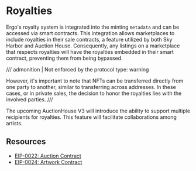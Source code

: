 # Royalties

Ergo's royalty system is integrated into the minting `metadata` and can be accessed via smart contracts. This integration allows marketplaces to include royalties in their sale contracts, a feature utilized by both Sky Harbor and Auction House. Consequently, any listings on a marketplace that respects royalties will have the royalties embedded in their smart contract, preventing them from being bypassed.

/// admonition | Not enforced by the protocol
    type: warning

However, it's important to note that NFTs can be transferred directly from one party to another, similar to transferring across addresses. In these cases, or in private sales, the decision to honor the royalties lies with the involved parties.
///

The upcoming AuctionHouse V3 will introduce the ability to support multiple recipients for royalties. This feature will facilitate collaborations among artists.

## Resources

- [EIP-0022: Auction Contract](eip22.md)
- [EIP-0024: Artwork Contract](eip24.md)
